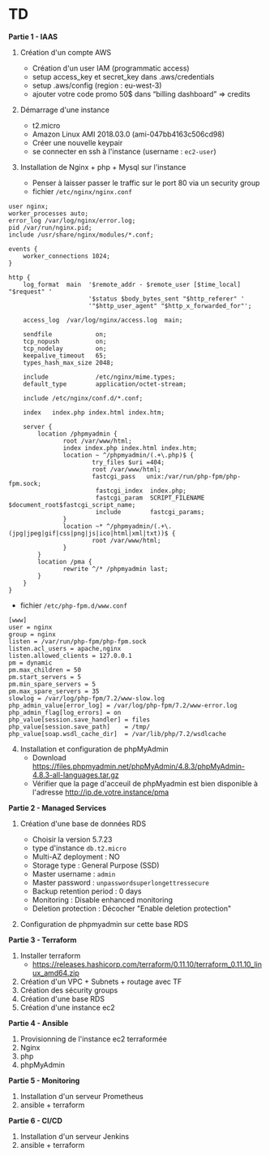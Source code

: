 # TD



**Partie 1 - IAAS**

1. Création d'un compte AWS
    * Création d'un user IAM (programmatic access)
    * setup access_key et secret_key dans .aws/credentials
    * setup .aws/config (region : eu-west-3)
    * ajouter votre code promo 50$ dans “billing dashboard” => credits

2. Démarrage d'une instance
    * t2.micro
    * Amazon Linux AMI 2018.03.0 (ami-047bb4163c506cd98)
    * Créer une nouvelle keypair
    * se connecter en ssh à l'instance (username : `ec2-user`)
3. Installation de Nginx + php + Mysql sur l'instance
    * Penser à laisser passer le traffic sur le port 80 via un security group
    * fichier `/etc/nginx/nginx.conf`
~~~~
user nginx;
worker_processes auto;
error_log /var/log/nginx/error.log;
pid /var/run/nginx.pid;
include /usr/share/nginx/modules/*.conf;

events {
    worker_connections 1024;
}

http {
    log_format  main  '$remote_addr - $remote_user [$time_local] "$request" '
                      '$status $body_bytes_sent "$http_referer" '
                      '"$http_user_agent" "$http_x_forwarded_for"';

    access_log  /var/log/nginx/access.log  main;

    sendfile            on;
    tcp_nopush          on;
    tcp_nodelay         on;
    keepalive_timeout   65;
    types_hash_max_size 2048;

    include             /etc/nginx/mime.types;
    default_type        application/octet-stream;

    include /etc/nginx/conf.d/*.conf;

    index   index.php index.html index.htm;

    server {
        location /phpmyadmin {
               root /var/www/html;
               index index.php index.html index.htm;
               location ~ ^/phpmyadmin/(.+\.php)$ {
                       try_files $uri =404;
                       root /var/www/html;
                       fastcgi_pass   unix:/var/run/php-fpm/php-fpm.sock;
                        fastcgi_index  index.php;
                        fastcgi_param  SCRIPT_FILENAME  $document_root$fastcgi_script_name;
                        include        fastcgi_params;
               }
               location ~* ^/phpmyadmin/(.+\.(jpg|jpeg|gif|css|png|js|ico|html|xml|txt))$ {
                       root /var/www/html;
               }
        }
        location /pma {
               rewrite ^/* /phpmyadmin last;
        }
    }
}
~~~~
   * fichier `/etc/php-fpm.d/www.conf`
~~~~
[www]
user = nginx
group = nginx
listen = /var/run/php-fpm/php-fpm.sock
listen.acl_users = apache,nginx
listen.allowed_clients = 127.0.0.1
pm = dynamic
pm.max_children = 50
pm.start_servers = 5
pm.min_spare_servers = 5
pm.max_spare_servers = 35
slowlog = /var/log/php-fpm/7.2/www-slow.log
php_admin_value[error_log] = /var/log/php-fpm/7.2/www-error.log
php_admin_flag[log_errors] = on
php_value[session.save_handler] = files
php_value[session.save_path]    = /tmp/
php_value[soap.wsdl_cache_dir]  = /var/lib/php/7.2/wsdlcache
~~~~
4. Installation et configuration de phpMyAdmin
    * Download https://files.phpmyadmin.net/phpMyAdmin/4.8.3/phpMyAdmin-4.8.3-all-languages.tar.gz
    * Vérifier que la page d'acceuil de phpMyadmin est bien disponible à l'adresse http://ip.de.votre.instance/pma

**Partie 2 - Managed Services**

1. Création d'une base de données RDS
    * Choisir la version 5.7.23     
    * type d'instance `db.t2.micro`
    * Multi-AZ deployment : NO 
    * Storage type : General Purpose (SSD)
    * Master username : `admin`
    * Master password : `unpasswordsuperlongettressecure`
    * Backup retention period : 0 days
    * Monitoring : Disable enhanced monitoring
    * Deletion protection : Décocher "Enable deletion protection"

2. Configuration de phpmyadmin sur cette base RDS

**Partie 3 - Terraform**
1. Installer terraform
    * https://releases.hashicorp.com/terraform/0.11.10/terraform_0.11.10_linux_amd64.zip
2. Création d'un VPC + Subnets + routage avec TF
3. Création des sécurity groups
4. Création d'une base RDS
5. Création d'une instance ec2

**Partie 4 - Ansible**

1. Provisionning de l'instance ec2 terraformée 
2. Nginx
3. php 
4. phpMyAdmin

**Partie 5 - Monitoring**

1. Installation d'un serveur Prometheus
2. ansible + terraform

**Partie 6 - CI/CD**

1. Installation d'un serveur Jenkins
2. ansible + terraform




